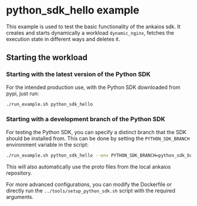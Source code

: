 # python_sdk_hello example

This example is used to test the basic functionality of the ankaios sdk. It creates and starts dynamically a workload `dynamic_nginx`, fetches the execution state in different ways and deletes it.

## Starting the workload

### Starting with the latest version of the Python SDK

For the intended production use, with the Python SDK downloaded from pypi, just run:

``` bash
./run_example.sh python_sdk_hello
```

### Starting with a development branch of the Python SDK

For testing the Python SDK, you can specify a distinct branch that the SDK should be installed from. This can be done by setting the `PYTHON_SDK_BRANCH` environment variable in the script:

``` bash
./run_example.sh python_sdk_hello --env PYTHON_SDK_BRANCH=python_sdk_branch
```

This will also automatically use the proto files from the local ankaios repository.

For more advanced configurations, you can modify the Dockerfile or directly run the `../tools/setup_python_sdk.sh` script with the required arguments.
